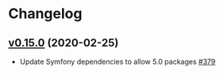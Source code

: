 # Changelog

## [v0.15.0](https://github.com/msgphp/eav/tree/v0.15.0) (2020-02-25)

- Update Symfony dependencies to allow 5.0 packages [\#379](https://github.com/msgphp/msgphp/pull/379)

